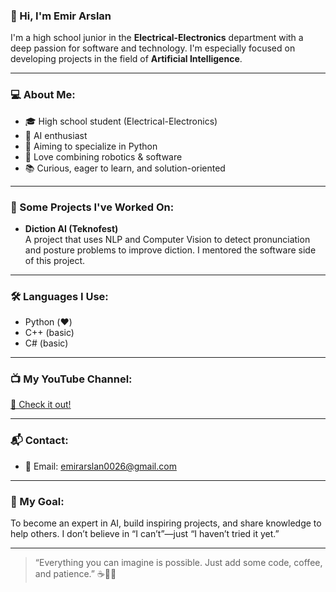 ### 👋 Hi, I'm Emir Arslan

I'm a high school junior in the **Electrical-Electronics** department with a deep passion for software and technology. I'm especially focused on developing projects in the field of **Artificial Intelligence**.

---

### 💻 About Me:
- 🎓 High school student (Electrical-Electronics)
- 🧠 AI enthusiast
- 🐍 Aiming to specialize in Python
- 🤖 Love combining robotics & software
- 📚 Curious, eager to learn, and solution-oriented

---

### 🚀 Some Projects I've Worked On:
- **Diction AI (Teknofest)**  
  A project that uses NLP and Computer Vision to detect pronunciation and posture problems to improve diction. I mentored the software side of this project.

---

### 🛠️ Languages I Use:
- Python (❤️)
- C++ (basic)
- C# (basic)

---

### 📺 My YouTube Channel:
[📌 Check it out!](https://youtube.com/@emirarslan-u5f?si=UFxE_MvsrxiUISQV)

---

### 📬 Contact:
- 📧 Email: emirarslan0026@gmail.com

---

### 🎯 My Goal:
To become an expert in AI, build inspiring projects, and share knowledge to help others. I don’t believe in “I can’t”—just “I haven’t tried it yet.”

---

> “Everything you can imagine is possible. Just add some code, coffee, and patience.” ☕👨‍💻

